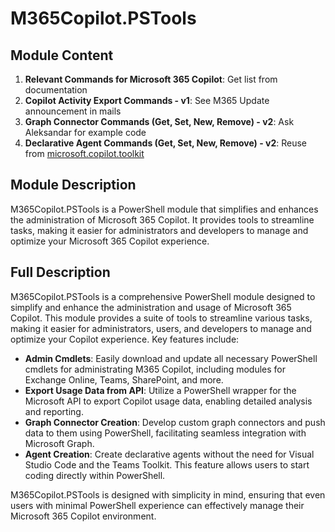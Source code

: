# M365Copilot.PSTools

## Module Content

1. **Relevant Commands for Microsoft 365 Copilot**: Get list from documentation
2. **Copilot Activity Export Commands - v1**: See M365 Update announcement in mails
3. **Graph Connector Commands (Get, Set, New, Remove) - v2**: Ask Aleksandar for example code
4. **Declarative Agent Commands (Get, Set, New, Remove) - v2**: Reuse from [microsoft.copilot.toolkit](https://github.com/code365opensource/microsoft.copilot.toolkit/tree/master)

## Module Description

M365Copilot.PSTools is a PowerShell module that simplifies and enhances the administration of Microsoft 365 Copilot. It provides tools to streamline tasks, making it easier for administrators and developers to manage and optimize your Microsoft 365 Copilot experience.

## Full Description

M365Copilot.PSTools is a comprehensive PowerShell module designed to simplify and enhance the administration and usage of Microsoft 365 Copilot. This module provides a suite of tools to streamline various tasks, making it easier for administrators, users, and developers to manage and optimize your Copilot experience. Key features include:

- **Admin Cmdlets**: Easily download and update all necessary PowerShell cmdlets for administrating M365 Copilot, including modules for Exchange Online, Teams, SharePoint, and more.
- **Export Usage Data from API**: Utilize a PowerShell wrapper for the Microsoft API to export Copilot usage data, enabling detailed analysis and reporting.
- **Graph Connector Creation**: Develop custom graph connectors and push data to them using PowerShell, facilitating seamless integration with Microsoft Graph.
- **Agent Creation**: Create declarative agents without the need for Visual Studio Code and the Teams Toolkit. This feature allows users to start coding directly within PowerShell.

M365Copilot.PSTools is designed with simplicity in mind, ensuring that even users with minimal PowerShell experience can effectively manage their Microsoft 365 Copilot environment.
